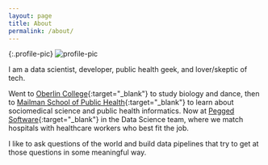 ```yaml
---
layout: page
title: About
permalink: /about/
---
```


{:.profile-pic}
![profile-pic](https://avatars1.githubusercontent.com/u/2816689?v=3&s=460)

I am a data scientist, developer, public health geek, and lover/skeptic of tech.

Went to [Oberlin College](https://home.oberlin.edu/){:target="_blank"} to study 
biology and dance, then to 
[Mailman School of Public Health](https://www.mailman.columbia.edu/){:target="_blank"}
to learn about sociomedical science and public health informatics. Now at
[Pegged Software](http://www.peggedsoftware.com/){:target="_blank"} in the Data 
Science team, where we match hospitals with healthcare workers who best fit the job.

I like to ask questions of the world and build data pipelines that try to get
at those questions in some meaningful way.
